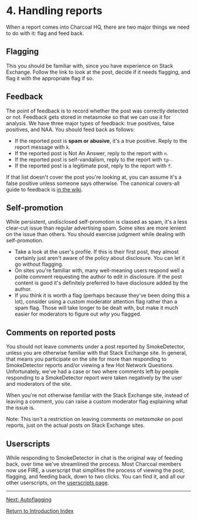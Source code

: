 ---
---

# 4. Handling reports
When a report comes into Charcoal HQ, there are two major things we need to do with it: flag
and feed back.

## Flagging
This you should be familiar with, since you have experience on Stack Exchange. Follow the link to look 
at the post, decide if it needs flagging, and flag it with the appropriate flag if so.

## Feedback
The point of feedback is to record whether the post was correctly detected or not. Feedback
gets stored in metasmoke so that we can use it for analysis. We have three major types of
feedback: true positives, false positives, and NAA. You should feed back as follows:

 - If the reported post is **spam or abusive**, it's a true positive. Reply to the report
   message with `k`.
 - If the reported post is Not An Answer, reply to the report with `n`.
 - If the reported post is self-vandalism, reply to the report with `tp-`.
 - If the reported post is a legitimate post, reply to the report with `f`.

If that list doesn't cover the post you're looking at, you can assume it's a false positive
unless someone says otherwise. The canonical covers-all guide to feedback is
[in the wiki][wiki].

## Self-promotion
While persistent, undisclosed self-promotion is classed as spam, it's a less clear-cut issue
than regular advertising spam. Some sites are more lenient on the issue than others. You
should exercise judgment while dealing with self-promotion.

 - Take a look at the user's profile. If this is their first post, they almost certainly
   just aren't aware of the policy about disclosure. You can let it go without flagging.
 - On sites you're familiar with, many well-meaning users respond well a polite comment
   requesting the author to edit in disclosure. If the post content is good it's definitely
   preferred to have disclosure added by the author.
 - If you think it is worth a flag (perhaps because they've been doing this a lot),
   consider using a custom moderator attention flag rather than a spam flag. Those will
   take longer to be dealt with, but make it much easier for moderators to figure out _why_
   you flagged.

## Comments on reported posts
You should not leave comments under a post reported by SmokeDetector, unless you are otherwise
familiar with that Stack Exchange site. In general, that means you participate on the site for
more than responding to SmokeDetector reports and/or viewing a few Hot Network Questions.
Unfortunately, we've had a case or two where comments left by people responding to a SmokeDetector
report were taken negatively by the user and moderators of the site.

When you're not otherwise familiar with the Stack Exchange site, instead of leaving a comment, you
can raise a custom moderator flag explaining what the issue is.

Note: This isn't a restriction on leaving comments *on metasmoke* on post reports, just on the
actual posts on Stack Exchange sites.

## Userscripts
While responding to SmokeDetector in chat is the original way of feeding back, over time
we've streamlined the process. Most Charcoal members now use FIRE, a userscript that
simplifies the process of viewing the post, flagging, and feeding back, down to two clicks.
You can find it, and all our other userscripts, on the [userscripts page][us].

-----

[Next: Autoflagging][5]

[Return to Introduction Index][8]


[wiki]: https://charcoal-se.org/smokey/Feedback-Guidance
[us]: /scripts
[5]: /training/autoflagging
[8]: /training/index
